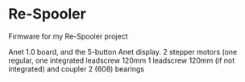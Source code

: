 # Re-Spooler
Firmware for my Re-Spooler project

Anet 1.0 board, and the 5-button Anet display.
2 stepper motors (one regular, one integrated leadscrew 120mm
1 leadscrew 120mm (if not integrated) and coupler
2 (608) bearings
